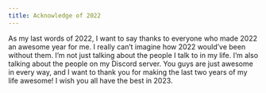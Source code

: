 ```yaml
---
title: Acknowledge of 2022
---
```

As my last words of 2022, I want to say thanks to everyone who made 2022 an awesome year for me. I really can’t imagine how 2022 would’ve been without them. I’m not just talking about the people I talk to in my life. I’m also talking about the people on my Discord server. You guys are just awesome in every way, and I want to thank you for making the last two years of my life awesome! I wish you all have the best in 2023.
